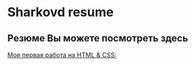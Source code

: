 # Sharkovd resume

## Резюме Вы можете посмотреть здесь
[Моя первая работа на HTML & CSS:](https://angrysnowballman.github.io/resume/)
